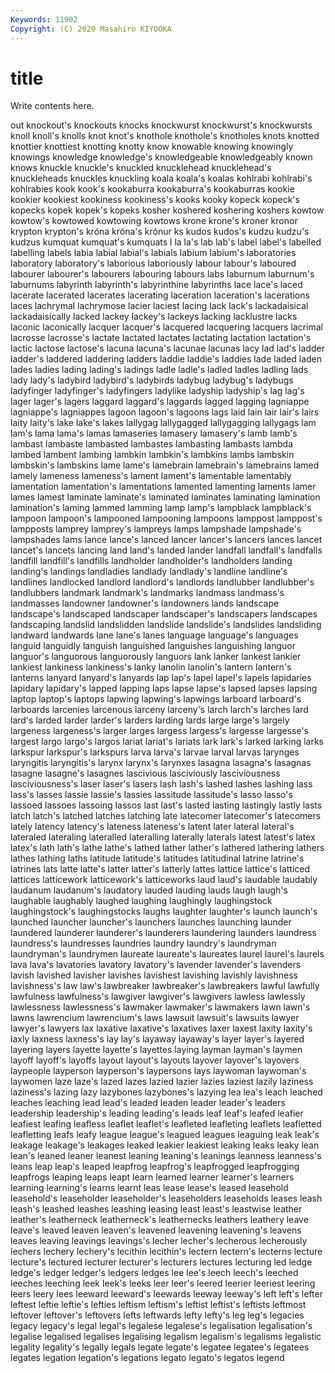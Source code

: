 ```yaml
---
Keywords: 11902
Copyright: (C) 2020 Masahiro KIYOOKA
---
```


# title

Write contents here.

out knockout's knockouts
knocks knockwurst knockwurst's knockwursts knoll knoll's knolls knot knot's knothole
knothole's knotholes knots knotted knottier knottiest knotting knotty know knowable
knowing knowingly knowings knowledge knowledge's knowledgeable knowledgeably known knows knuckle
knuckle's knuckled knucklehead knucklehead's knuckleheads knuckles knuckling koala koala's koalas
kohlrabi kohlrabi's kohlrabies kook kook's kookaburra kookaburra's kookaburras kookie kookier
kookiest kookiness kookiness's kooks kooky kopeck kopeck's kopecks kopek kopek's
kopeks kosher koshered koshering koshers kowtow kowtow's kowtowed kowtowing kowtows
krone krone's kroner kronor krypton krypton's króna króna's krónur ks
kudos kudos's kudzu kudzu's kudzus kumquat kumquat's kumquats l la
la's lab lab's label label's labelled labelling labels labia labial
labial's labials labium labium's laboratories laboratory laboratory's laborious laboriously labour
labour's laboured labourer labourer's labourers labouring labours labs laburnum laburnum's
laburnums labyrinth labyrinth's labyrinthine labyrinths lace lace's laced lacerate lacerated
lacerates lacerating laceration laceration's lacerations laces lachrymal lachrymose lacier laciest
lacing lack lack's lackadaisical lackadaisically lacked lackey lackey's lackeys lacking
lacklustre lacks laconic laconically lacquer lacquer's lacquered lacquering lacquers lacrimal
lacrosse lacrosse's lactate lactated lactates lactating lactation lactation's lactic lactose
lactose's lacuna lacuna's lacunae lacunas lacy lad lad's ladder ladder's
laddered laddering ladders laddie laddie's laddies lade laded laden lades
ladies lading lading's ladings ladle ladle's ladled ladles ladling lads
lady lady's ladybird ladybird's ladybirds ladybug ladybug's ladybugs ladyfinger ladyfinger's
ladyfingers ladylike ladyship ladyship's lag lag's lager lager's lagers laggard
laggard's laggards lagged lagging lagniappe lagniappe's lagniappes lagoon lagoon's lagoons
lags laid lain lair lair's lairs laity laity's lake lake's
lakes lallygag lallygagged lallygagging lallygags lam lam's lama lama's lamas
lamaseries lamasery lamasery's lamb lamb's lambast lambaste lambasted lambastes lambasting
lambasts lambda lambed lambent lambing lambkin lambkin's lambkins lambs lambskin
lambskin's lambskins lame lame's lamebrain lamebrain's lamebrains lamed lamely lameness
lameness's lament lament's lamentable lamentably lamentation lamentation's lamentations lamented lamenting
laments lamer lames lamest laminate laminate's laminated laminates laminating lamination
lamination's laming lammed lamming lamp lamp's lampblack lampblack's lampoon lampoon's
lampooned lampooning lampoons lamppost lamppost's lampposts lamprey lamprey's lampreys lamps
lampshade lampshade's lampshades lams lance lance's lanced lancer lancer's lancers
lances lancet lancet's lancets lancing land land's landed lander landfall
landfall's landfalls landfill landfill's landfills landholder landholder's landholders landing landing's
landings landladies landlady landlady's landline landline's landlines landlocked landlord landlord's
landlords landlubber landlubber's landlubbers landmark landmark's landmarks landmass landmass's landmasses
landowner landowner's landowners lands landscape landscape's landscaped landscaper landscaper's landscapers
landscapes landscaping landslid landslidden landslide landslide's landslides landsliding landward landwards
lane lane's lanes language language's languages languid languidly languish languished
languishes languishing languor languor's languorous languorously languors lank lanker lankest
lankier lankiest lankiness lankiness's lanky lanolin lanolin's lantern lantern's lanterns
lanyard lanyard's lanyards lap lap's lapel lapel's lapels lapidaries lapidary
lapidary's lapped lapping laps lapse lapse's lapsed lapses lapsing laptop
laptop's laptops lapwing lapwing's lapwings larboard larboard's larboards larcenies larcenous
larceny larceny's larch larch's larches lard lard's larded larder larder's
larders larding lards large large's largely largeness largeness's larger larges
largess largess's largesse largesse's largest largo largo's largos lariat lariat's
lariats lark lark's larked larking larks larkspur larkspur's larkspurs larva
larva's larvae larval larvas larynges laryngitis laryngitis's larynx larynx's larynxes
lasagna lasagna's lasagnas lasagne lasagne's lasagnes lascivious lasciviously lasciviousness lasciviousness's
laser laser's lasers lash lash's lashed lashes lashing lass lass's
lasses lassie lassie's lassies lassitude lassitude's lasso lasso's lassoed lassoes
lassoing lassos last last's lasted lasting lastingly lastly lasts latch
latch's latched latches latching late latecomer latecomer's latecomers lately latency
latency's lateness lateness's latent later lateral lateral's lateraled lateraling lateralled
lateralling laterally laterals latest latest's latex latex's lath lath's lathe
lathe's lathed lather lather's lathered lathering lathers lathes lathing laths
latitude latitude's latitudes latitudinal latrine latrine's latrines lats latte latte's
latter latter's latterly lattes lattice lattice's latticed lattices latticework latticework's
latticeworks laud laud's laudable laudably laudanum laudanum's laudatory lauded lauding
lauds laugh laugh's laughable laughably laughed laughing laughingly laughingstock laughingstock's
laughingstocks laughs laughter laughter's launch launch's launched launcher launcher's launchers
launches launching launder laundered launderer launderer's launderers laundering launders laundress
laundress's laundresses laundries laundry laundry's laundryman laundryman's laundrymen laureate laureate's
laureates laurel laurel's laurels lava lava's lavatories lavatory lavatory's lavender
lavender's lavenders lavish lavished lavisher lavishes lavishest lavishing lavishly lavishness
lavishness's law law's lawbreaker lawbreaker's lawbreakers lawful lawfully lawfulness lawfulness's
lawgiver lawgiver's lawgivers lawless lawlessly lawlessness lawlessness's lawmaker lawmaker's lawmakers
lawn lawn's lawns lawrencium lawrencium's laws lawsuit lawsuit's lawsuits lawyer
lawyer's lawyers lax laxative laxative's laxatives laxer laxest laxity laxity's
laxly laxness laxness's lay lay's layaway layaway's layer layer's layered
layering layers layette layette's layettes laying layman layman's laymen layoff
layoff's layoffs layout layout's layouts layover layover's layovers laypeople layperson
layperson's laypersons lays laywoman laywoman's laywomen laze laze's lazed lazes
lazied lazier lazies laziest lazily laziness laziness's lazing lazy lazybones
lazybones's lazying lea lea's leach leached leaches leaching lead lead's
leaded leaden leader leader's leaders leadership leadership's leading leading's leads
leaf leaf's leafed leafier leafiest leafing leafless leaflet leaflet's leafleted
leafleting leaflets leafletted leafletting leafs leafy league league's leagued leagues
leaguing leak leak's leakage leakage's leakages leaked leakier leakiest leaking
leaks leaky lean lean's leaned leaner leanest leaning leaning's leanings
leanness leanness's leans leap leap's leaped leapfrog leapfrog's leapfrogged leapfrogging
leapfrogs leaping leaps leapt learn learned learner learner's learners learning
learning's learns learnt leas lease lease's leased leasehold leasehold's leaseholder
leaseholder's leaseholders leaseholds leases leash leash's leashed leashes leashing leasing
least least's leastwise leather leather's leatherneck leatherneck's leathernecks leathers leathery
leave leave's leaved leaven leaven's leavened leavening leavening's leavens leaves
leaving leavings leavings's lecher lecher's lecherous lecherously lechers lechery lechery's
lecithin lecithin's lectern lectern's lecterns lecture lecture's lectured lecturer lecturer's
lecturers lectures lecturing led ledge ledge's ledger ledger's ledgers ledges
lee lee's leech leech's leeched leeches leeching leek leek's leeks
leer leer's leered leerier leeriest leering leers leery lees leeward
leeward's leewards leeway leeway's left left's lefter leftest leftie leftie's
lefties leftism leftism's leftist leftist's leftists leftmost leftover leftover's leftovers
lefts leftwards lefty lefty's leg leg's legacies legacy legacy's legal
legal's legalese legalese's legalisation legalisation's legalise legalised legalises legalising legalism
legalism's legalisms legalistic legality legality's legally legals legate legate's legatee
legatee's legatees legates legation legation's legations legato legato's legatos legend
